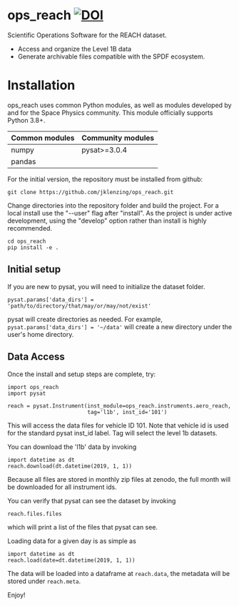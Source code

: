# ops_reach [![DOI](https://zenodo.org/badge/491984211.svg)](https://zenodo.org/badge/latestdoi/491984211)

Scientific Operations Software for the REACH dataset.  
- Access and organize the Level 1B data
- Generate archivable files compatible with the SPDF ecosystem.

# Installation

ops_reach uses common Python modules, as well as modules developed by
and for the Space Physics community.  This module officially supports
Python 3.8+.  

| Common modules | Community modules |
| -------------- | ----------------- |
| numpy          | pysat>=3.0.4      |
| pandas         |                   |

For the initial version, the repository must be installed from github:

```
git clone https://github.com/jklenzing/ops_reach.git
```

Change directories into the repository folder and build the project.  For
a local install use the "--user" flag after "install".  As the project is under
active development, using the "develop" option rather than install is highly
recommended.

```
cd ops_reach
pip install -e .
```

## Initial setup
If you are new to pysat, you will need to initialize the dataset folder.
```
pysat.params['data_dirs'] = 'path/to/directory/that/may/or/may/not/exist'
```
pysat will create directories as needed.  For example,
`pysat.params['data_dirs'] = '~/data'` will create a new directory under the
user's home directory.

## Data Access

Once the install and setup steps are complete, try:
```
import ops_reach
import pysat

reach = pysat.Instrument(inst_module=ops_reach.instruments.aero_reach,
                         tag='l1b', inst_id='101')
```

This will access the data files for vehicle ID 101.  Note that vehicle id is used
for the standard pysat inst_id label.  Tag will select the level 1b datasets.

You can download the 'l1b' data by invoking
```
import datetime as dt
reach.download(dt.datetime(2019, 1, 1))
```
Because all files are stored in monthly zip files at zenodo, the full month will be downloaded for all instrument ids.

You can verify that pysat can see the dataset by invoking
```
reach.files.files
```
which will print a list of the files that pysat can see.

Loading data for a given day is as simple as
```
import datetime as dt
reach.load(date=dt.datetime(2019, 1, 1))
```

The data will be loaded into a dataframe at `reach.data`, the metadata will be
stored under `reach.meta`.

Enjoy!
